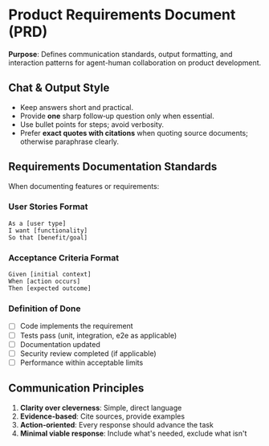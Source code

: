 # Product Requirements Document (PRD)

**Purpose**: Defines communication standards, output formatting, and interaction patterns for agent-human collaboration on product development.

## Chat & Output Style

- Keep answers short and practical.
- Provide **one** sharp follow‑up question only when essential.
- Use bullet points for steps; avoid verbosity.
- Prefer **exact quotes with citations** when quoting source documents; otherwise paraphrase clearly.

## Requirements Documentation Standards

When documenting features or requirements:

### User Stories Format
```
As a [user type]
I want [functionality]
So that [benefit/goal]
```

### Acceptance Criteria Format
```
Given [initial context]
When [action occurs]
Then [expected outcome]
```

### Definition of Done
- [ ] Code implements the requirement
- [ ] Tests pass (unit, integration, e2e as applicable)
- [ ] Documentation updated
- [ ] Security review completed (if applicable)
- [ ] Performance within acceptable limits

## Communication Principles

1. **Clarity over cleverness**: Simple, direct language
2. **Evidence-based**: Cite sources, provide examples
3. **Action-oriented**: Every response should advance the task
4. **Minimal viable response**: Include what's needed, exclude what isn't

